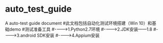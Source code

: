 # auto_test_guide
A auto-test guide document
#此文档包括自动化测试环境搭建（Win 10）和基础demo
#测试准备工具
#---->1.Python2.7环境
#---->2.JDK安装——1.8
#---->3.android SDK安装
#---->4.Appium安装

